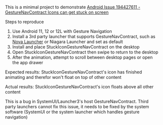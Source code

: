 This is a minimal project to demonstrate [Android Issue 194427611 - GestureNavContract Icons can get stuck on screen](https://issuetracker.google.com/issues/194427611)

Steps to reproduce

1. Use Android 11, 12 or 12L with Gesture Navigation
2. Install a 3rd party launcher that supports GestureNavContract, such as [Nova Launcher](https://play.google.com/store/apps/details?id=com.teslacoilsw.launcher) or Niagara Launcher and set as default
3. Install and place StuckIconGestureNavContract on the desktop
4. Open StuckIconGestureNavContract then swipe to return to the desktop
5. After the animation, attempt to scroll between desktop pages or open the app drawer

Expected results:
StuckIconGestureNavContract's icon has finished animating and therefor won't float on top of other content

Actual results:
StuckIconGestureNavContract's icon floats above all other content


This is a bug in SystemUI/Launcher3's host GestureNavContract. Third party launchers cannot fix this issue, it needs to be fixed by the system software (SystemUI or the system launcher which handles gesture navigation)
